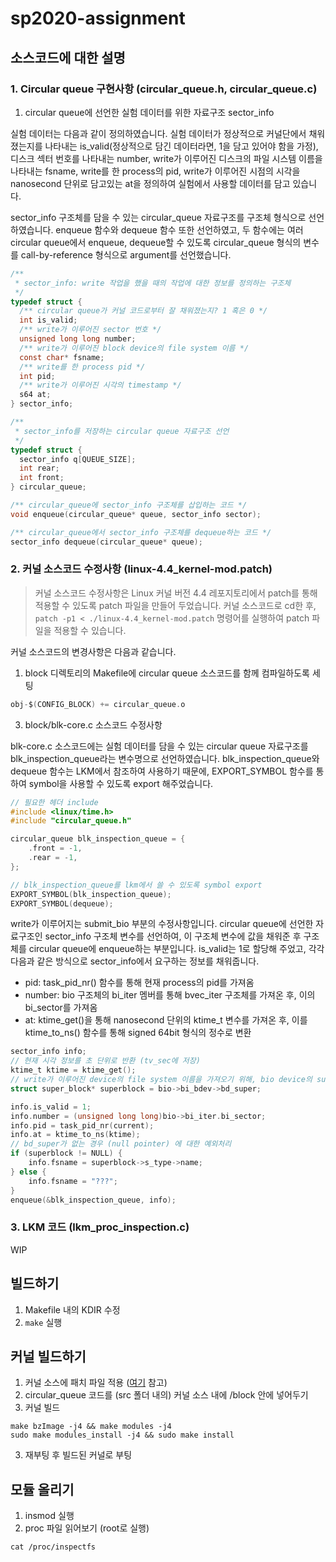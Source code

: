 # sp2020-assignment

## 소스코드에 대한 설명

### 1. Circular queue 구현사항 (circular_queue.h, circular_queue.c)

1. circular queue에 선언한 실험 데이터를 위한 자료구조 sector_info

실험 데이터는 다음과 같이 정의하였습니다. 실험 데이터가 정상적으로 커널단에서 채워졌는지를 나타내는 is_valid(정상적으로 담긴 데이터라면, 1을 담고 있어야 함을 가정), 디스크 섹터 번호를 나타내는 number, write가 이루어진 디스크의 파일 시스템 이름을 나타내는 fsname, write를 한 process의 pid, write가 이루어진 시점의 시각을 nanosecond 단위로 담고있는 at을 정의하여 실험에서 사용할 데이터를 담고 있습니다.

sector_info 구조체를 담을 수 있는 circular_queue 자료구조를 구조체 형식으로 선언하였습니다. enqueue 함수와 dequeue 함수 또한 선언하였고, 두 함수에는 여러 circular queue에서 enqueue, dequeue할 수 있도록 circular_queue 형식의 변수를 call-by-reference 형식으로 argument를 선언했습니다.

```c
/**
 * sector_info: write 작업을 했을 때의 작업에 대한 정보를 정의하는 구조체
 */
typedef struct {
  /** circular queue가 커널 코드로부터 잘 채워졌는지? 1 혹은 0 */
  int is_valid;
  /** write가 이루어진 sector 번호 */
  unsigned long long number;
  /** write가 이루어진 block device의 file system 이름 */
  const char* fsname;
  /** write를 한 process pid */
  int pid;
  /** write가 이루어진 시각의 timestamp */
  s64 at;
} sector_info;

/**
 * sector_info를 저장하는 circular queue 자료구조 선언
 */
typedef struct {
  sector_info q[QUEUE_SIZE];
  int rear;
  int front;
} circular_queue;

/** circular_queue에 sector_info 구조체를 삽입하는 코드 */
void enqueue(circular_queue* queue, sector_info sector);

/** circular_queue에서 sector_info 구조체를 dequeue하는 코드 */
sector_info dequeue(circular_queue* queue);
```

### 2. 커널 소스코드 수정사항 (linux-4.4_kernel-mod.patch)

> 커널 소스코드 수정사항은 Linux 커널 버전 4.4 레포지토리에서 patch를 통해 적용할 수 있도록 patch 파일을 만들어 두었습니다.
> 커널 소스코드로 cd한 후, `patch -p1 < ./linux-4.4_kernel-mod.patch` 명령어를 실행하여 patch 파일을 적용할 수 있습니다.

커널 소스코드의 변경사항은 다음과 같습니다.

1. block 디렉토리의 Makefile에 circular queue 소스코드를 함께 컴파일하도록 세팅
```c
obj-$(CONFIG_BLOCK) += circular_queue.o
```


3. block/blk-core.c 소스코드 수정사항

blk-core.c 소스코드에는 실험 데이터를 담을 수 있는 circular queue 자료구조를 blk_inspection_queue라는 변수명으로 선언하였습니다. blk_inspection_queue와 dequeue 함수는 LKM에서 참조하여 사용하기 때문에, EXPORT_SYMBOL 함수를 통하여 symbol을 사용할 수 있도록 export 해주었습니다.

```c
// 필요한 헤더 include
#include <linux/time.h>
#include "circular_queue.h"

circular_queue blk_inspection_queue = {
	.front = -1,
	.rear = -1,
};

// blk_inspection_queue를 lkm에서 쓸 수 있도록 symbol export
EXPORT_SYMBOL(blk_inspection_queue);
EXPORT_SYMBOL(dequeue);
```

write가 이루어지는 submit_bio 부분의 수정사항입니다. circular queue에 선언한 자료구조인 sector_info 구조체 변수를 선언하여, 이 구조체 변수에 값을 채워준 후 구조체를 circular queue에 enqueue하는 부분입니다. is_valid는 1로 할당해 주었고, 각각 다음과 같은 방식으로 sector_info에서 요구하는 정보를 채워줍니다.
- pid: task_pid_nr() 함수를 통해 현재 process의 pid를 가져옴
- number: bio 구조체의 bi_iter 멤버를 통해 bvec_iter 구조체를 가져온 후, 이의 bi_sector를 가져옴
- at: ktime_get()을 통해 nanosecond 단위의 ktime_t 변수를 가져온 후, 이를 ktime_to_ns() 함수를 통해 signed 64bit 형식의 정수로 변환

```c
sector_info info;
// 현재 시각 정보를 초 단위로 반환 (tv_sec에 저장)
ktime_t ktime = ktime_get();
// write가 이루어진 device의 file system 이름을 가져오기 위해, bio device의 superblock을 참조
struct super_block* superblock = bio->bi_bdev->bd_super;

info.is_valid = 1;
info.number = (unsigned long long)bio->bi_iter.bi_sector;
info.pid = task_pid_nr(current);
info.at = ktime_to_ns(ktime);
// bd_super가 없는 경우 (null pointer) 에 대한 예외처리
if (superblock != NULL) {
	info.fsname = superblock->s_type->name;
} else {
	info.fsname = "???";
}
enqueue(&blk_inspection_queue, info);
```

### 3. LKM 코드 (lkm_proc_inspection.c)

WIP

## 빌드하기

1. Makefile 내의 KDIR 수정
2. `make` 실행

## 커널 빌드하기

1. 커널 소스에 패치 파일 적용 ([여기](https://twpower.github.io/195-how-to-apply-patch-file) 참고)
2. circular_queue 코드를 (src 폴더 내의) 커널 소스 내에 /block 안에 넣어두기
3. 커널 빌드
```
make bzImage -j4 && make modules -j4
sudo make modules_install -j4 && sudo make install
```
3. 재부팅 후 빌드된 커널로 부팅

## 모듈 올리기

1. insmod 실행
2. proc 파일 읽어보기 (root로 실행)
```
cat /proc/inspectfs
```
